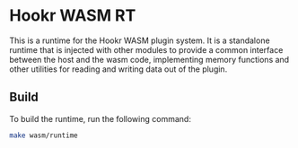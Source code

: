 # Hookr WASM RT

This is a runtime for the Hookr WASM plugin system. It is a standalone runtime that is injected with other modules to provide a common interface between the host and the wasm code, implementing memory functions and other utilities for reading and writing data out of the plugin.

## Build

To build the runtime, run the following command:

```sh
make wasm/runtime
```
